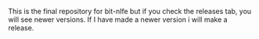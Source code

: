 This is the final repository for bit-nIfe but if you check the releases tab, you will see newer versions. If I have made a newer version i will make a release.

